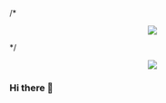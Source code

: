 /*
<p align="center" display="inline-block">
        <img src="https://github-readme-solvedac.hyp3rflow.vercel.app/api/?handle=3991j" />
</p>
*/
<p align="center" display="inline-block">
        <img src="https://github-readme-stats.vercel.app/api?username=jeontaehyeon&show_icons=true&count_private=true&theme=transparent" />
        

### Hi there 👋
